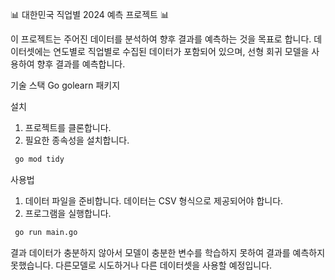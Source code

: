 📊 대한민국 직업별 2024 예측 프로젝트 📊

이 프로젝트는 주어진 데이터를 분석하여 향후 결과를 예측하는 것을 목표로 합니다. 데이터셋에는 연도별로 직업별로 수집된 데이터가 포함되어 있으며, 선형 회귀 모델을 사용하여 향후 결과를 예측합니다.

기술 스택
Go
golearn 패키지

설치
1. 프로젝트를 클론합니다.
2. 필요한 종속성을 설치합니다.
  ```bash
   go mod tidy
   ```

사용법
1. 데이터 파일을 준비합니다. 데이터는 CSV 형식으로 제공되어야 합니다.
2. 프로그램을 실행합니다.

  ```bash
   go run main.go
   ```

결과
데이터가 충분하지 않아서 모델이 충분한 변수를 학습하지 못하여 결과를 예측하지 못했습니다. 다른모델로 시도하거나 다른 데이터셋을 사용할 예정입니다. 
